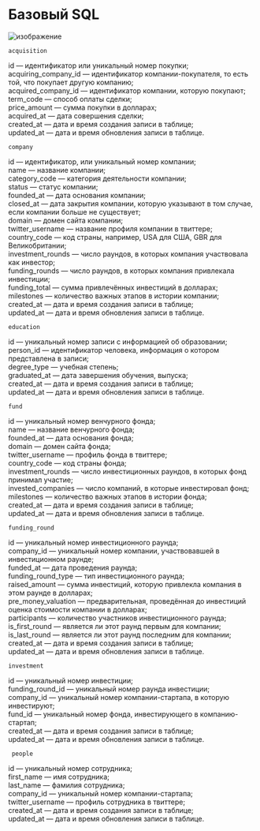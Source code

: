 # Базовый SQL
![изображение](https://user-images.githubusercontent.com/108296223/178090960-1dfa9920-0981-4d45-b193-b4b7e562868d.png)

    acquisition

id — идентификатор или уникальный номер покупки;<br>
acquiring_company_id — идентификатор компании-покупателя, то есть той, что покупает другую компанию;<br>
acquired_company_id — идентификатор компании, которую покупают;<br>
term_code — способ оплаты сделки;<br>
price_amount — сумма покупки в долларах;<br>
acquired_at — дата совершения сделки;<br>
created_at — дата и время создания записи в таблице;<br>
updated_at — дата и время обновления записи в таблице.<br>

    company

id — идентификатор, или уникальный номер компании;<br>
name — название компании;<br>
category_code — категория деятельности компании;<br>
status — статус компании;<br>
founded_at — дата основания компании;<br>
closed_at — дата закрытия компании, которую указывают в том случае, если компании больше не существует;<br>
domain — домен сайта компании;<br>
twitter_username — название профиля компании в твиттере;<br>
country_code — код страны, например, USA для США, GBR для Великобритании;<br>
investment_rounds — число раундов, в которых компания участвовала как инвестор;<br>
funding_rounds — число раундов, в которых компания привлекала инвестиции;<br>
funding_total — сумма привлечённых инвестиций в долларах;<br>
milestones — количество важных этапов в истории компании;<br>
created_at — дата и время создания записи в таблице;<br>
updated_at — дата и время обновления записи в таблице.<br>

    education

id — уникальный номер записи с информацией об образовании;<br>
person_id — идентификатор человека, информация о котором представлена в записи;<br>
degree_type — учебная степень;<br>
graduated_at — дата завершения обучения, выпуска;<br>
created_at — дата и время создания записи в таблице;<br>
updated_at — дата и время обновления записи в таблице.<br>

    fund

id — уникальный номер венчурного фонда;<br>
name — название венчурного фонда;<br>
founded_at — дата основания фонда;<br>
domain — домен сайта фонда;<br>
twitter_username — профиль фонда в твиттере;<br>
country_code — код страны фонда;<br>
investment_rounds — число инвестиционных раундов, в которых фонд принимал участие;<br>
invested_companies — число компаний, в которые инвестировал фонд;<br>
milestones — количество важных этапов в истории фонда;<br>
created_at — дата и время создания записи в таблице;<br>
updated_at — дата и время обновления записи в таблице.<br>

    funding_round
   
id — уникальный номер инвестиционного раунда;<br>
company_id —  уникальный номер компании, участвовавшей в инвестиционном раунде;<br>
funded_at — дата проведения раунда;<br>
funding_round_type — тип инвестиционного раунда;<br>
raised_amount — сумма инвестиций, которую привлекла компания в этом раунде в долларах;<br>
pre_money_valuation — предварительная, проведённая до инвестиций оценка стоимости компании в долларах;<br>
participants — количество участников инвестиционного раунда;<br>
is_first_round — является ли этот раунд первым для компании;<br>
is_last_round — является ли этот раунд последним для компании;<br>
created_at — дата и время создания записи в таблице;<br>
updated_at — дата и время обновления записи в таблице.<br>

    investment

id — уникальный номер инвестиции;<br>
funding_round_id — уникальный номер раунда инвестиции;<br>
company_id — уникальный номер компании-стартапа, в которую инвестируют;<br>
fund_id — уникальный номер фонда, инвестирующего в компанию-стартап;<br>
created_at — дата и время создания записи в таблице;<br>
updated_at — дата и время обновления записи в таблице.<br>

     people

id — уникальный номер сотрудника;<br>
first_name — имя сотрудника;<br>
last_name — фамилия сотрудника;<br>
company_id — уникальный номер компании-стартапа;<br>
twitter_username — профиль сотрудника в твиттере;<br>
created_at — дата и время создания записи в таблице;<br>
updated_at — дата и время обновления записи в таблице.
